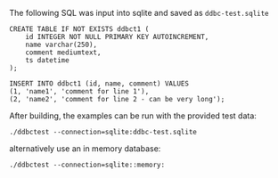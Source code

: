 The following SQL was input into sqlite and saved as `ddbc-test.sqlite`

```
CREATE TABLE IF NOT EXISTS ddbct1 (
    id INTEGER NOT NULL PRIMARY KEY AUTOINCREMENT,
    name varchar(250),
    comment mediumtext,
    ts datetime
);

INSERT INTO ddbct1 (id, name, comment) VALUES
(1, 'name1', 'comment for line 1'),
(2, 'name2', 'comment for line 2 - can be very long');
```

After building, the examples can be run with the provided test data:

```
./ddbctest --connection=sqlite:ddbc-test.sqlite
```

alternatively use an in memory database:

```
./ddbctest --connection=sqlite::memory:
```